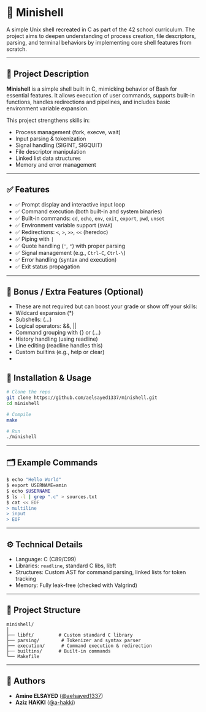 # 🐚 Minishell

A simple Unix shell recreated in C as part of the 42 school curriculum. The project aims to deepen understanding of process creation, file descriptors, parsing, and terminal behaviors by implementing core shell features from scratch.

---

## 📌 Project Description

**Minishell** is a simple shell built in C, mimicking behavior of Bash for essential features. It allows execution of user commands, supports built-in functions, handles redirections and pipelines, and includes basic environment variable expansion.

This project strengthens skills in:
- Process management (fork, execve, wait)
- Input parsing & tokenization
- Signal handling (SIGINT, SIGQUIT)
- File descriptor manipulation
- Linked list data structures
- Memory and error management

---

## ✅ Features

- ✅ Prompt display and interactive input loop
- ✅ Command execution (both built-in and system binaries)
- ✅ Built-in commands: `cd`, `echo`, `env`, `exit`, `export`, `pwd`, `unset`
- ✅ Environment variable support (`$VAR`)
- ✅ Redirections: `<`, `>`, `>>`, `<<` (heredoc)
- ✅ Piping with `|`
- ✅ Quote handling (`'`, `"`) with proper parsing
- ✅ Signal management (e.g., `Ctrl-C`, `Ctrl-\`)
- ✅ Error handling (syntax and execution)
- ✅ Exit status propagation

---

## 📂 Bonus / Extra Features (Optional)

- These are not required but can boost your grade or show off your skills:
- Wildcard expansion (*)
- Subshells: (...)
- Logical operators: &&, ||
- Command grouping with {} or (...)
- History handling (using readline)
- Line editing (readline handles this)
- Custom builtins (e.g., help or clear)
- 

## 🔧 Installation & Usage

```bash
# Clone the repo
git clone https://github.com/aelsayed1337/minishell.git
cd minishell

# Compile
make

# Run
./minishell
```

---

## 🗂️ Example Commands

```sh
$ echo "Hello World"
$ export USERNAME=amin
$ echo $USERNAME
$ ls -l | grep ".c" > sources.txt
$ cat << EOF
> multiline
> input
> EOF
```

---

## ⚙️ Technical Details

- Language: C (C89/C99)
- Libraries: `readline`, standard C libs, libft
- Structures: Custom AST for command parsing, linked lists for token tracking
- Memory: Fully leak-free (checked with Valgrind)

---

## 📁 Project Structure

```
minishell/
│
├── libft/         # Custom standard C library
├── parsing/        # Tokenizer and syntax parser
├── execution/      # Command execution & redirection
├── builtins/      # Built-in commands
└── Makefile
```

---

## 👤 Authors

- **Amine ELSAYED** ([@aelsayed1337](https://github.com/aelsayed1337))
- **Aziz HAKKI** ([@a-hakki](https://github.com/aelsayed1337))
